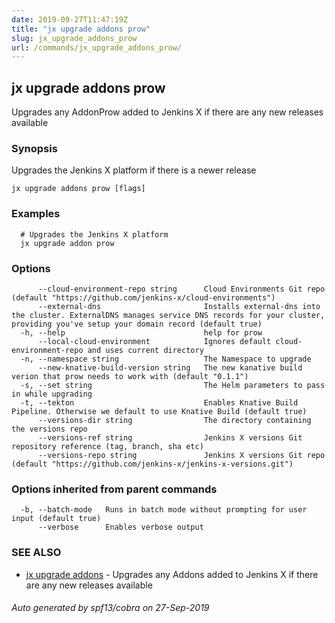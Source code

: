 ```yaml
---
date: 2019-09-27T11:47:19Z
title: "jx upgrade addons prow"
slug: jx_upgrade_addons_prow
url: /commands/jx_upgrade_addons_prow/
---
```

## jx upgrade addons prow

Upgrades any AddonProw added to Jenkins X if there are any new releases available

### Synopsis

Upgrades the Jenkins X platform if there is a newer release

```
jx upgrade addons prow [flags]
```

### Examples

```
  # Upgrades the Jenkins X platform
  jx upgrade addon prow
```

### Options

```
      --cloud-environment-repo string      Cloud Environments Git repo (default "https://github.com/jenkins-x/cloud-environments")
      --external-dns                       Installs external-dns into the cluster. ExternalDNS manages service DNS records for your cluster, providing you've setup your domain record (default true)
  -h, --help                               help for prow
      --local-cloud-environment            Ignores default cloud-environment-repo and uses current directory 
  -n, --namespace string                   The Namespace to upgrade
      --new-knative-build-version string   The new kanative build verion that prow needs to work with (default "0.1.1")
  -s, --set string                         The Helm parameters to pass in while upgrading
  -t, --tekton                             Enables Knative Build Pipeline. Otherwise we default to use Knative Build (default true)
      --versions-dir string                The directory containing the versions repo
      --versions-ref string                Jenkins X versions Git repository reference (tag, branch, sha etc)
      --versions-repo string               Jenkins X versions Git repo (default "https://github.com/jenkins-x/jenkins-x-versions.git")
```

### Options inherited from parent commands

```
  -b, --batch-mode   Runs in batch mode without prompting for user input (default true)
      --verbose      Enables verbose output
```

### SEE ALSO

* [jx upgrade addons](/commands/jx_upgrade_addons/)	 - Upgrades any Addons added to Jenkins X if there are any new releases available

###### Auto generated by spf13/cobra on 27-Sep-2019
